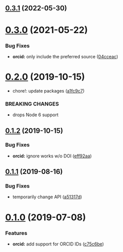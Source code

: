 ## [0.3.1](https://github.com/citation-js/plugin-orcid/compare/v0.3.0...v0.3.1) (2022-05-30)



# [0.3.0](https://github.com/citation-js/plugin-orcid/compare/v0.2.0...v0.3.0) (2021-05-22)


### Bug Fixes

* **orcid:** only include the preferred source ([04cceac](https://github.com/citation-js/plugin-orcid/commit/04cceac78b927f8ae6e2cf5da1468b63bb3144ae))



# [0.2.0](https://github.com/citation-js/plugin-orcid/compare/v0.1.2...v0.2.0) (2019-10-15)


* chore!: update packages ([a1fc9c7](https://github.com/citation-js/plugin-orcid/commit/a1fc9c79bf6b0498f9bb430398920b6b838d1165))


### BREAKING CHANGES

* drops Node 6 support



## [0.1.2](https://github.com/citation-js/plugin-orcid/compare/v0.1.1...v0.1.2) (2019-10-15)


### Bug Fixes

* **orcid:** ignore works w/o DOI ([eff92aa](https://github.com/citation-js/plugin-orcid/commit/eff92aa8ec706c73280a81a9ada93d330e6cf8b5))



## [0.1.1](https://github.com/citation-js/plugin-orcid/compare/v0.1.0...v0.1.1) (2019-08-16)


### Bug Fixes

* temporarily change API ([a51317d](https://github.com/citation-js/plugin-orcid/commit/a51317d4db95c204eea07e5bc877aeb6401d7dff))



# [0.1.0](https://github.com/citation-js/plugin-orcid/compare/c75c6bee570d97d1290c5dddd6d10f32b89b1b1a...v0.1.0) (2019-07-08)


### Features

* **orcid:** add support for ORCID IDs ([c75c6be](https://github.com/citation-js/plugin-orcid/commit/c75c6bee570d97d1290c5dddd6d10f32b89b1b1a))



